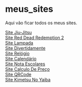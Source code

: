 # meus_sites
Aqui vão ficar todos os meus sites.

<a href="https://iamliper.github.io/meus_sites/aulas-de-html-css-js/aula01/" target="_blank">Site Jiu-Jitsu</a>
<br>
<a href='https://iamliper.github.io/meus_sites/aulas-de-html-css-js/aula02/Red_Dead_Redemption_2/' target="_blank">Site Red Dead Redemption 2</a>
<br>
<a href='https://iamliper.github.io/meus_sites/aulas-de-html-css-js/aula03/lampada/' target="_blank">Site Lampada </a>
<br>
<a href='https://iamliper.github.io/meus_sites/aulas-de-html-css-js/aula04/divertidamente/' target="_blank">Site Divertidamente </a>
<br>
<a href='https://iamliper.github.io/meus_sites/aulas-de-html-css-js/aula05/' target="_blank">Site Relógio </a>
<br>
<a href='https://iamliper.github.io/meus_sites/aulas-de-html-css-js/aula06/' target="_blank">Site Calendário </a>
<br>
<a href='https://iamliper.github.io/meus_sites/aulas-de-html-css-js/aula07/' target="_blank">Site Nota Escolares </a>
<br>
<a href='https://iamliper.github.io/meus_sites/aulas-de-html-css-js/aula08/' target="_blank">Site Calculo De Preço</a>
<br>
<a href='https://iamliper.github.io/meus_sites/aulas-de-html-css-js/Site-QRCode/' target="_blank">Site QRCode</a>
<br>
<a href='https://iamliper.github.io/meus_sites/site_kimetsu_no_yaiba/' target="_blank">Site Kimetsu No Yaiba </a>
